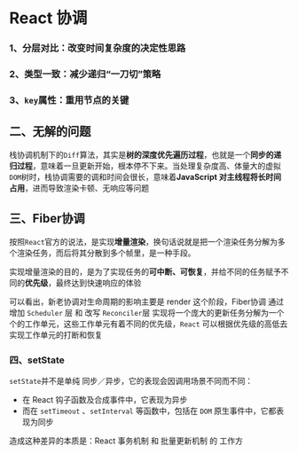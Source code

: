 # React 协调

### 1、分层对比：改变时间复杂度的决定性思路

### 2、类型一致：减少递归“一刀切”策略

### 3、`key`属性：重用节点的关键

## 二、无解的问题

栈协调机制下的`Diff`算法，其实是**树的深度优先遍历过程**，也就是一个**同步的递归过程**，意味着一旦更新开始，根本停不下来。当处理复杂度高、体量大的虚拟`DOM`树时，栈协调需要的调和时间会很长，意味着**JavaScript 对主线程将长时间占用**，进而导致渲染卡顿、无响应等问题

## 三、Fiber协调

按照`React`官方的说法，是实现**增量渲染**，换句话说就是把一个渲染任务分解为多个渲染任务，而后将其分散到多个帧里，是一种手段。

实现增量渲染的目的，是为了实现任务的**可中断、可恢复**，并给不同的任务赋予不同的**优先级**，最终达到快速响应的体验

可以看出，新老协调对生命周期的影响主要是 render 这个阶段，Fiber协调 通过增加 `Scheduler` 层 和 改写 `Reconciler`层 实现将一个庞大的更新任务分解为一个个的工作单元，这些工作单元有着不同的优先级，`React` 可以根据优先级的高低去实现工作单元的打断和恢复

### 四、setState

`setState`并不是单纯 同步／异步，它的表现会因调用场景不同而不同：

- 在 React 钩子函数及合成事件中，它表现为异步
- 而在 `setTimeout` 、`setInterval` 等函数中，包括在 `DOM` 原生事件中，它都表现为同步

造成这种差异的本质是：React 事务机制 和 批量更新机制 的 工作方